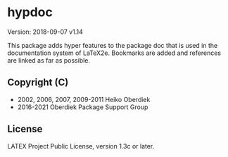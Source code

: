 # hypdoc

Version: 2018-09-07 v1.14

This package adds hyper features to the package
doc that is used in the documentation
system of LaTeX2e. Bookmarks are added and references
are linked as far as possible.


## Copyright (C)
* 2002, 2006, 2007, 2009-2011 Heiko Oberdiek
* 2016-2021        Oberdiek Package Support Group

## License
LATEX Project Public License, version 1.3c or later.

